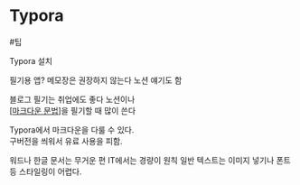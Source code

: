 # Typora

#팁

Typora 설치 

필기용 앱? 
메모장은 권장하지 않는다 
노션 얘기도 함 

블로그 필기는 취업에도 좋다 노션이나  
[[마크다운 문법]]을 필기할 때 많이 쓴다 

Typora에서 마크다운을 다룰 수 있다.  
구버전을 씌워서 유료 사용을 피함. 

워드나 한글 문서는 무거운 편 
IT에서는 경량이 원칙 
일반 텍스트는 이미지 넣기나 폰트 등 스타일링이 어렵다.  

[//begin]: # "Autogenerated link references for markdown compatibility"
[마크다운 문법]: <마크다운 문법.md> "마크다운 문법"
[//end]: # "Autogenerated link references"